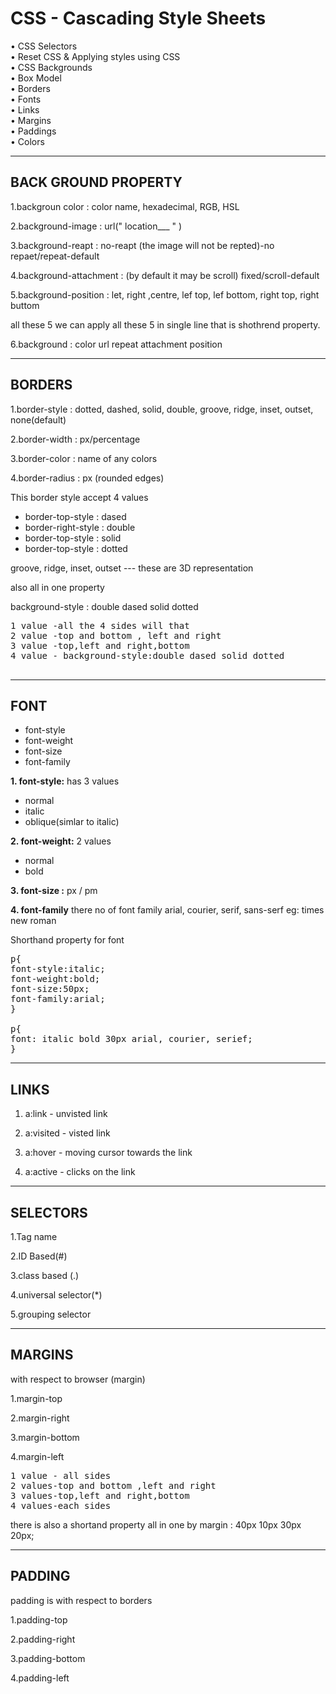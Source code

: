 # CSS - Cascading Style Sheets

• CSS Selectors <br>
• Reset CSS & Applying styles using CSS <br>
• CSS Backgrounds <br>
• Box Model <br>
• Borders  <br>
• Fonts  <br>
• Links  <br>
• Margins  <br>
• Paddings  <br>
• Colors  <br>

<hr>
<h2>BACK GROUND PROPERTY</h2>

1.backgroun color : color name, hexadecimal, RGB, HSL

2.background-image : url(" location___     " )

3.background-reapt : no-reapt (the image will not be repted)-no repaet/repeat-default

4.background-attachment : (by default it may be scroll) fixed/scroll-default

5.background-position : let, right ,centre, lef top, lef bottom, right top, right buttom

all these 5 we can apply all these 5 in single line that is shothrend property.

6.background : color url repeat attachment position

<hr>

<h2>BORDERS</h2>

1.border-style : dotted, dashed, solid, double, groove, ridge, inset, outset, none(default)

2.border-width : px/percentage

3.border-color : name of any colors

4.border-radius : px (rounded edges)


This border style accept 4 values

<ul>
  <li>border-top-style : dased</li>
  <li>border-right-style : double</li>
  <li>border-top-style : solid</li>
  <li>border-top-style : dotted</li>
</ul>

groove, ridge, inset, outset --- these are 3D representation

also all in one property

background-style : double dased solid dotted
<pre>
1 value -all the 4 sides will that 
2 value -top and bottom , left and right
3 value -top,left and right,bottom
4 value - background-style:double dased solid dotted
  
</pre>

<hr>

<h2>FONT</h2>

<ul>
<li>font-style</li>
<li>font-weight</li>
<li>font-size</li>
<li>font-family</li>
</ul>

<b>1. font-style:</b> has 3 values
<ul>
<li>normal</li>
<li>italic</li>
<li>oblique(simlar to italic)</li> 
</ul>

<b>2. font-weight:</b> 2 values
<ul>
<li>normal</li>
<li>bold</li>
</ul>

<b>3. font-size :</b> px / pm

<b>4. font-family</b>
there no of font family
    arial, courier, serif, sans-serf
    eg: times  new roman

Shorthand property for font

<pre>
p{
font-style:italic;
font-weight:bold;
font-size:50px;
font-family:arial;
}

p{
font: italic bold 30px arial, courier, serief;
}
</pre>
<hr>
<h2>LINKS</h2>

1) a:link - unvisted link 

2) a:visited  - visted link

3) a:hover - moving cursor towards the link

4) a:active - clicks on the link

<hr>

<h2>SELECTORS </h2>

1.Tag name

2.ID Based(#)

3.class based (.)

4.universal selector(*)

5.grouping selector

<hr>

<h2>MARGINS</h2>

with respect to browser (margin)

1.margin-top

2.margin-right

3.margin-bottom

4.margin-left

<pre>
1 value - all sides
2 values-top and bottom ,left and right
3 values-top,left and right,bottom
4 values-each sides</pre>

there is also a shortand property all in one by margin : 40px 10px 30px 20px;

<hr>

<h2>PADDING</h2>

padding is with respect to borders

1.padding-top

2.padding-right

3.padding-bottom

4.padding-left





